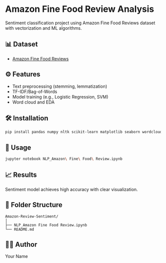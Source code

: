 # Amazon Fine Food Review Analysis

Sentiment classification project using Amazon Fine Food Reviews dataset with vectorization and ML algorithms.

## 📊 Dataset
- [Amazon Fine Food Reviews](https://www.kaggle.com/datasets/snap/amazon-fine-food-reviews)

## ⚙️ Features
- Text preprocessing (stemming, lemmatization)
- TF-IDF/Bag-of-Words
- Model training (e.g., Logistic Regression, SVM)
- Word cloud and EDA

## 🛠 Installation
```bash
pip install pandas numpy nltk scikit-learn matplotlib seaborn wordcloud
```

## 🚀 Usage
```bash
jupyter notebook NLP_Amazon\ Fine\ Food\ Review.ipynb
```

## 📈 Results
Sentiment model achieves high accuracy with clear visualization.

## 📁 Folder Structure
```
Amazon-Review-Sentiment/
│
├── NLP_Amazon Fine Food Review.ipynb
└── README.md
```

## 🧑‍💻 Author
Your Name
